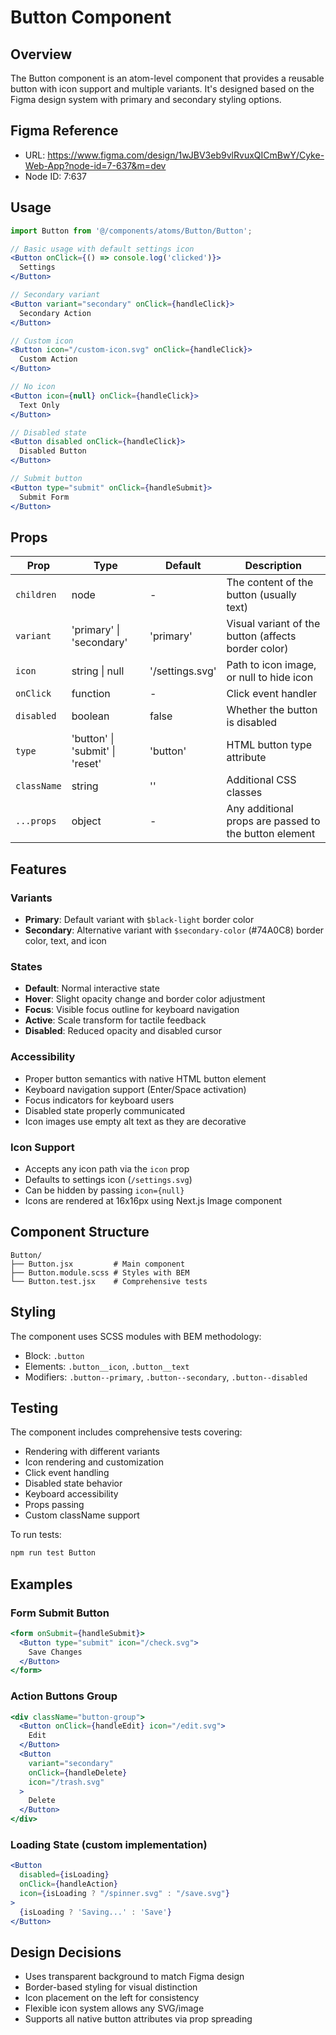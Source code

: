 # Button Component

## Overview
The Button component is an atom-level component that provides a reusable button with icon support and multiple variants. It's designed based on the Figma design system with primary and secondary styling options.

## Figma Reference
- URL: https://www.figma.com/design/1wJBV3eb9vlRvuxQICmBwY/Cyke-Web-App?node-id=7-637&m=dev
- Node ID: 7:637

## Usage

```jsx
import Button from '@/components/atoms/Button/Button';

// Basic usage with default settings icon
<Button onClick={() => console.log('clicked')}>
  Settings
</Button>

// Secondary variant
<Button variant="secondary" onClick={handleClick}>
  Secondary Action
</Button>

// Custom icon
<Button icon="/custom-icon.svg" onClick={handleClick}>
  Custom Action
</Button>

// No icon
<Button icon={null} onClick={handleClick}>
  Text Only
</Button>

// Disabled state
<Button disabled onClick={handleClick}>
  Disabled Button
</Button>

// Submit button
<Button type="submit" onClick={handleSubmit}>
  Submit Form
</Button>
```

## Props

| Prop | Type | Default | Description |
|------|------|---------|-------------|
| `children` | node | - | The content of the button (usually text) |
| `variant` | 'primary' \| 'secondary' | 'primary' | Visual variant of the button (affects border color) |
| `icon` | string \| null | '/settings.svg' | Path to icon image, or null to hide icon |
| `onClick` | function | - | Click event handler |
| `disabled` | boolean | false | Whether the button is disabled |
| `type` | 'button' \| 'submit' \| 'reset' | 'button' | HTML button type attribute |
| `className` | string | '' | Additional CSS classes |
| `...props` | object | - | Any additional props are passed to the button element |

## Features

### Variants
- **Primary**: Default variant with `$black-light` border color
- **Secondary**: Alternative variant with `$secondary-color` (#74A0C8) border color, text, and icon

### States
- **Default**: Normal interactive state
- **Hover**: Slight opacity change and border color adjustment
- **Focus**: Visible focus outline for keyboard navigation
- **Active**: Scale transform for tactile feedback
- **Disabled**: Reduced opacity and disabled cursor

### Accessibility
- Proper button semantics with native HTML button element
- Keyboard navigation support (Enter/Space activation)
- Focus indicators for keyboard users
- Disabled state properly communicated
- Icon images use empty alt text as they are decorative

### Icon Support
- Accepts any icon path via the `icon` prop
- Defaults to settings icon (`/settings.svg`)
- Can be hidden by passing `icon={null}`
- Icons are rendered at 16x16px using Next.js Image component

## Component Structure
```
Button/
├── Button.jsx         # Main component
├── Button.module.scss # Styles with BEM
└── Button.test.jsx    # Comprehensive tests
```

## Styling
The component uses SCSS modules with BEM methodology:
- Block: `.button`
- Elements: `.button__icon`, `.button__text`
- Modifiers: `.button--primary`, `.button--secondary`, `.button--disabled`

## Testing
The component includes comprehensive tests covering:
- Rendering with different variants
- Icon rendering and customization
- Click event handling
- Disabled state behavior
- Keyboard accessibility
- Props passing
- Custom className support

To run tests:
```bash
npm run test Button
```

## Examples

### Form Submit Button
```jsx
<form onSubmit={handleSubmit}>
  <Button type="submit" icon="/check.svg">
    Save Changes
  </Button>
</form>
```

### Action Buttons Group
```jsx
<div className="button-group">
  <Button onClick={handleEdit} icon="/edit.svg">
    Edit
  </Button>
  <Button 
    variant="secondary" 
    onClick={handleDelete} 
    icon="/trash.svg"
  >
    Delete
  </Button>
</div>
```

### Loading State (custom implementation)
```jsx
<Button 
  disabled={isLoading}
  onClick={handleAction}
  icon={isLoading ? "/spinner.svg" : "/save.svg"}
>
  {isLoading ? 'Saving...' : 'Save'}
</Button>
```

## Design Decisions
- Uses transparent background to match Figma design
- Border-based styling for visual distinction
- Icon placement on the left for consistency
- Flexible icon system allows any SVG/image
- Supports all native button attributes via prop spreading